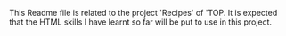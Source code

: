 This Readme file is related to the project 'Recipes' of 'TOP. It is expected that the HTML skills I have learnt so far will be put to use in this project.

